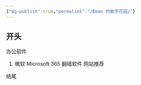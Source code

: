 ```yaml
---
{"dg-publish":true,"permalink":"/Bean 的数字花园/"}
---
```


## 开头

办公软件
1. 微软 Microsoft 365
翻墙软件
网站推荐

结尾